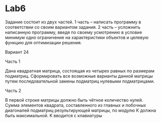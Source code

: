 # Lab6
Задание состоит из двух частей. 
1 часть – написать программу в соответствии со своим вариантом задания.
2 часть – усложнить написанную программу, введя по своему усмотрению в условие минимум одно ограничение на характеристики объектов и целевую функцию для оптимизации решения.

Вариант 24

Часть 1

Дана квадратная матрица, состоящая из четырех равных по размерам подматриц. Сформировать все возможные варианты данной матрицы путем последовательной замены подматриц нулевыми подматрицами.

Часть 2

В первой строке  матрицы должно быть чётное количество нулей. Сумма элементов квадрата, составленного из главных и побочных диагоналей подматриц результирующей матрицы, по модулю K должна быть максимальной. K вводится с клавиатуры

